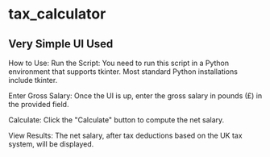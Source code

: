 # tax_calculator

## Very Simple UI Used

How to Use:
Run the Script: You need to run this script in a Python environment that supports tkinter. Most standard Python installations include tkinter.

Enter Gross Salary: Once the UI is up, enter the gross salary in pounds (£) in the provided field.

Calculate: Click the "Calculate" button to compute the net salary.

View Results: The net salary, after tax deductions based on the UK tax system, will be displayed.
